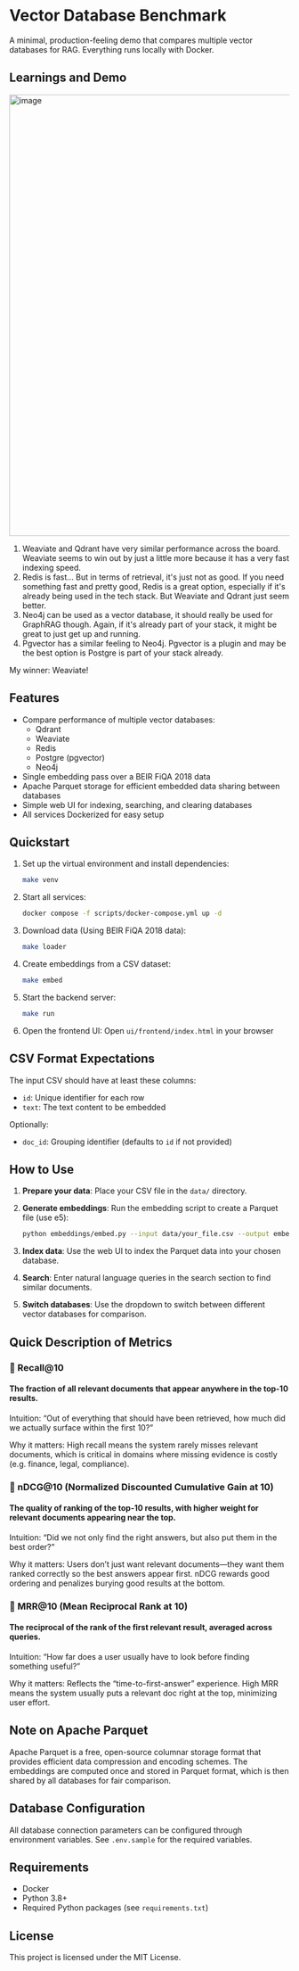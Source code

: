 # Vector Database Benchmark

A minimal, production-feeling demo that compares multiple vector databases for RAG. Everything runs locally with Docker.

## Learnings and Demo

<img width="1338" height="792" alt="image" src="https://github.com/user-attachments/assets/0a46f843-dffa-4b4f-9c05-1ac98c2fdf26" />


1. Weaviate and Qdrant have very similar performance across the board. Weaviate seems to win out by just a little more because it has a very fast indexing speed.
2. Redis is fast... But in terms of retrieval, it's just not as good. If you need something fast and pretty good, Redis is a great option, especially if it's already being used in the tech stack. But Weaviate and Qdrant just seem better.
3. Neo4j can be used as a vector database, it should really be used for GraphRAG though. Again, if it's already part of your stack, it might be great to just get up and running.
4. Pgvector has a similar feeling to Neo4j. Pgvector is a plugin and may be the best option is Postgre is part of your stack already.

My winner: Weaviate! 

## Features

- Compare performance of multiple vector databases:
  - Qdrant
  - Weaviate
  - Redis
  - Postgre (pgvector)
  - Neo4j
- Single embedding pass over a BEIR FiQA 2018 data
- Apache Parquet storage for efficient embedded data sharing between databases
- Simple web UI for indexing, searching, and clearing databases
- All services Dockerized for easy setup

## Quickstart

1. Set up the virtual environment and install dependencies:
   ```bash
   make venv
   ```

2. Start all services:
   ```bash
   docker compose -f scripts/docker-compose.yml up -d
   ```

3. Download data (Using BEIR FiQA 2018 data):
   ```bash
   make loader
   ```

4. Create embeddings from a CSV dataset:
   ```bash
   make embed
   ```

5. Start the backend server:
   ```bash
   make run
   ```

6. Open the frontend UI:
   Open `ui/frontend/index.html` in your browser


## CSV Format Expectations

The input CSV should have at least these columns:
- `id`: Unique identifier for each row
- `text`: The text content to be embedded

Optionally:
- `doc_id`: Grouping identifier (defaults to `id` if not provided)

## How to Use

1. **Prepare your data**: Place your CSV file in the `data/` directory.

2. **Generate embeddings**: Run the embedding script to create a Parquet file (use e5):
   ```bash
   python embeddings/embed.py --input data/your_file.csv --output embeddings/your_file.parquet
   ```

3. **Index data**: Use the web UI to index the Parquet data into your chosen database.

4. **Search**: Enter natural language queries in the search section to find similar documents.

5. **Switch databases**: Use the dropdown to switch between different vector databases for comparison.

## Quick Description of Metrics
### 🔹 Recall@10

#### The fraction of all relevant documents that appear anywhere in the top-10 results.

Intuition: “Out of everything that should have been retrieved, how much did we actually surface within the first 10?”

Why it matters: High recall means the system rarely misses relevant documents, which is critical in domains where missing evidence is costly (e.g. finance, legal, compliance).

### 🔹 nDCG@10 (Normalized Discounted Cumulative Gain at 10)

#### The quality of ranking of the top-10 results, with higher weight for relevant documents appearing near the top.

Intuition: “Did we not only find the right answers, but also put them in the best order?”

Why it matters: Users don’t just want relevant documents—they want them ranked correctly so the best answers appear first. nDCG rewards good ordering and penalizes burying good results at the bottom.

### 🔹 MRR@10 (Mean Reciprocal Rank at 10)

#### The reciprocal of the rank of the first relevant result, averaged across queries.

Intuition: “How far does a user usually have to look before finding something useful?”

Why it matters: Reflects the “time-to-first-answer” experience. High MRR means the system usually puts a relevant doc right at the top, minimizing user effort.

## Note on Apache Parquet

Apache Parquet is a free, open-source columnar storage format that provides efficient data compression and encoding schemes. The embeddings are computed once and stored in Parquet format, which is then shared by all databases for fair comparison.

## Database Configuration

All database connection parameters can be configured through environment variables. See `.env.sample` for the required variables.

## Requirements

- Docker
- Python 3.8+
- Required Python packages (see `requirements.txt`)

## License

This project is licensed under the MIT License.
